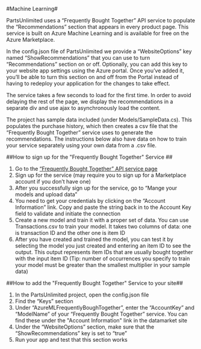 #Machine Learning#

PartsUnlimited uses a “Frequently Bought Together” API service to populate the “Recommendations” section that appears in every product page. This service is built on Azure Machine Learning and is available for free on the Azure Marketplace.

In the config.json file of PartsUnlimited we provide a “WebsiteOptions” key named “ShowRecommendations” that you can use to turn “Recommendations” section on or off. Optionally, you can add this key to your website app settings using the Azure portal. Once you’ve added it, you’ll be able to turn this section on and off from the Portal instead of having to redeploy your application for the changes to take effect.

The service takes a few seconds to load for the first time. In order to avoid delaying the rest of the page, we display the recommendations in a separate div and use ajax to asynchronously load the content.

The project has sample data included (under Models/SampleData.cs). This populates the purchase history, which then creates a csv file that the “Frequently Bought Together” service uses to generate the recommendations. The instructions below also have data on how to train your service separately using your own data from a .csv file.

##How to sign up for the "Frequently Bought Together" Service ##
1.	Go to the [“Frequently Bought Together” API service page](https://datamarket.azure.com/dataset/amla/mba)
1.	Sign up for the service (may require you to sign up for a Marketplace account if you don’t have one)
1.	After you successfully sign up for the service, go to “Mange your models and upload data”
1.	You need to get your credentials by clicking on the “Account Information” link. Copy and paste the string back in to the Account Key field to validate and initiate the connection
1.	Create a new model and train it with a proper set of data. You can use Transactions.csv to train your model. It takes two columns of data: one is transaction ID and the other one is item ID
1.	After you have created and trained the model, you can test it by selecting the model you just created and entering an item ID to see the output. This output represents item IDs that are usually bought together with the input item ID (Tip: number of occurrences you specify to train your model must be greater than the smallest multiplier in your sample data)

##How to add the "Frequently Bought Together" Service to your site##
1.	In the PartsUnlimited project, open the config.json file
1.	Find the “Keys” section
1.	Under “AzureMLFrequentlyBoughTogether”, enter the “AccountKey” and “ModelName” of your “Frequently Bought Together” service. You can find these under the "Account Information" link in the datamarket site
1.	Under the “WebsiteOptions” section, make sure that the “ShowRecommendations” key is set to “true”
1.	Run your app and test that this section works